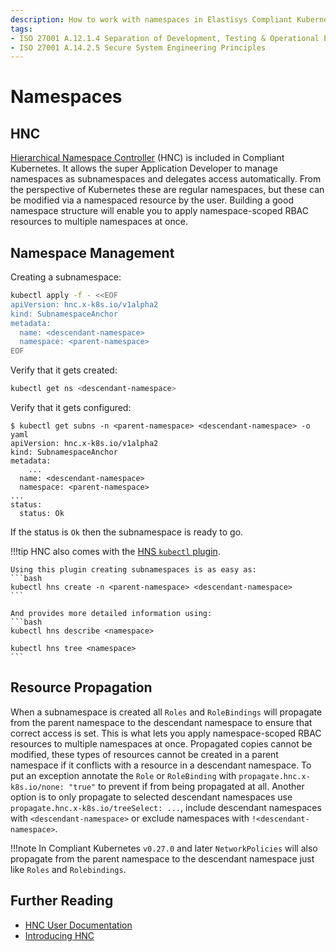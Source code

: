 ```yaml
---
description: How to work with namespaces in Elastisys Compliant Kubernetes, the security-focused Kubernetes distribution.
tags:
- ISO 27001 A.12.1.4 Separation of Development, Testing & Operational Environments
- ISO 27001 A.14.2.5 Secure System Engineering Principles
---
```


# Namespaces

## HNC

[Hierarchical Namespace Controller](https://github.com/kubernetes-sigs/hierarchical-namespaces) (HNC) is included in Compliant Kubernetes. It allows the super Application Developer to manage namespaces as subnamespaces and delegates access automatically. From the perspective of Kubernetes these are regular namespaces, but these can be modified via a namespaced resource by the user. Building a good namespace structure will enable you to apply namespace-scoped RBAC resources to multiple namespaces at once.

## Namespace Management

Creating a subnamespace:
```bash
kubectl apply -f - <<EOF
apiVersion: hnc.x-k8s.io/v1alpha2
kind: SubnamespaceAnchor
metadata:
  name: <descendant-namespace>
  namespace: <parent-namespace>
EOF
```

Verify that it gets created:
```bash
kubectl get ns <descendant-namespace>
```

Verify that it gets configured:
```console
$ kubectl get subns -n <parent-namespace> <descendant-namespace> -o yaml
apiVersion: hnc.x-k8s.io/v1alpha2
kind: SubnamespaceAnchor
metadata:
	...
  name: <descendant-namespace>
  namespace: <parent-namespace>
...
status:
  status: Ok
```

If the status is `Ok` then the subnamespace is ready to go.

!!!tip
    HNC also comes with the [HNS `kubectl` plugin](https://github.com/kubernetes-sigs/hierarchical-namespaces/blob/master/docs/user-guide/how-to.md#prepare-to-use-hierarchical-namespaces-as-a-user).

    Using this plugin creating subnamespaces is as easy as:
    ```bash
    kubectl hns create -n <parent-namespace> <descendant-namespace>
    ```

    And provides more detailed information using:
    ```bash
    kubectl hns describe <namespace>

    kubectl hns tree <namespace>
    ```

## Resource Propagation

When a subnamespace is created all `Roles` and `RoleBindings` will propagate from the parent namespace to the descendant namespace to ensure that correct access is set. This is what lets you apply namespace-scoped RBAC resources to multiple namespaces at once.
Propagated copies cannot be modified, these types of resources cannot be created in a parent namespace if it conflicts with a resource in a descendant namespace.
To put an exception annotate the `Role` or `RoleBinding` with `propagate.hnc.x-k8s.io/none: "true"` to prevent if from being propagated at all.
Another option is to only propagate to selected descendant namespaces use `propagate.hnc.x-k8s.io/treeSelect: ...`, include descendant namespaces with `<descendant-namespace>` or exclude namespaces with `!<descendant-namespace>`.

!!!note
    In Compliant Kubernetes `v0.27.0` and later `NetworkPolicies` will also propagate from the parent namespace to the descendant namespace just like `Roles` and `Rolebindings`.

## Further Reading

* [HNC User Documentation](https://github.com/kubernetes-sigs/hierarchical-namespaces/tree/master/docs/user-guide)
* [Introducing HNC](https://kubernetes.io/blog/2020/08/14/introducing-hierarchical-namespaces/)
